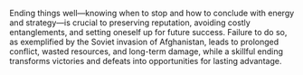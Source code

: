 Ending things well—knowing when to stop and how to conclude with energy and strategy—is crucial to preserving reputation, avoiding costly entanglements, and setting oneself up for future success. Failure to do so, as exemplified by the Soviet invasion of Afghanistan, leads to prolonged conflict, wasted resources, and long-term damage, while a skillful ending transforms victories and defeats into opportunities for lasting advantage.
